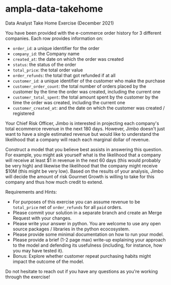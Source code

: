 # ampla-data-takehome
Data Analyst Take Home Exercise (December 2021)

You have been provided with the e-commerce order history for 3 different companies. Each row provides information on: 
- `order_id`: a unique identifier for the order 
- `company_id`: the Company name 
- `created_at`: the date on which the order was created
- `status`: the status of the order 
- `total_price`: the total order value 	
- `order_refunds`: the total that got refunded if at all 	
- `customer_id`: a unique identifier of the customer who make the purchase	
- `customer_order_count`: the total number of orders placed by the customer by the time the order was created, including the current one 
- `customer_total_spent`: the total amount spent by the customer by the time the order was created, including the current one 	
- `customer_created_at`: and the date on which the customer was created / registered


Your Chief Risk Officer, Jimbo is interested in projecting each company's total ecommerce revenue in the next 180 days. However, Jimbo doesn't just want to have a single estimated revenue but would like to understand the likelihood that a company will reach each marginal dollar of revenue. 

Construct a model that you believe best assists in answering this question. For example, you might ask yourself what is the likelihood that a company will receive at least $1 in revenue in the next 60 days (this would probably be very high) and likewise the likelihood that the company might receive $10M (this might be very low).
Based on the results of your analysis, Jimbo will decide the amount of risk Gourmet Growth is willing to take for this company and thus how much credit to extend. 


Requirements and Hints: 
- For purposes of this exercise you can assume revenue to be `total_price` net of `order_refunds` for all `paid` orders.
- Please commit your solution in a separate branch and create an Merge Request with your changes. 
- Please write your answer in python. You are welcome to use any open source packages / libraries in the python ecocosystem. 
- Please provide some minimal documentation on how to run your model. 
- Please provide a brief (1-2 page max) write-up explaining your approach to the model and defending its usefulness (including, for instance, how you may have tested it).
- Bonus: Explore whether customer repeat purchasing habits might impact the outcome of the model. 

Do not hesitate to reach out if you have any questions as you're working through the exercise!
